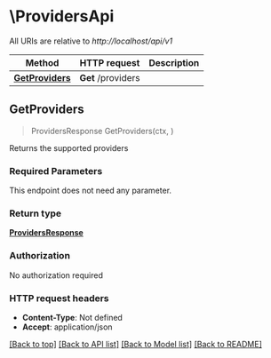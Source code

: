 # \ProvidersApi

All URIs are relative to *http://localhost/api/v1*

Method | HTTP request | Description
------------- | ------------- | -------------
[**GetProviders**](ProvidersApi.md#GetProviders) | **Get** /providers | 



## GetProviders

> ProvidersResponse GetProviders(ctx, )


Returns the supported providers

### Required Parameters

This endpoint does not need any parameter.

### Return type

[**ProvidersResponse**](ProvidersResponse.md)

### Authorization

No authorization required

### HTTP request headers

- **Content-Type**: Not defined
- **Accept**: application/json

[[Back to top]](#) [[Back to API list]](../README.md#documentation-for-api-endpoints)
[[Back to Model list]](../README.md#documentation-for-models)
[[Back to README]](../README.md)

